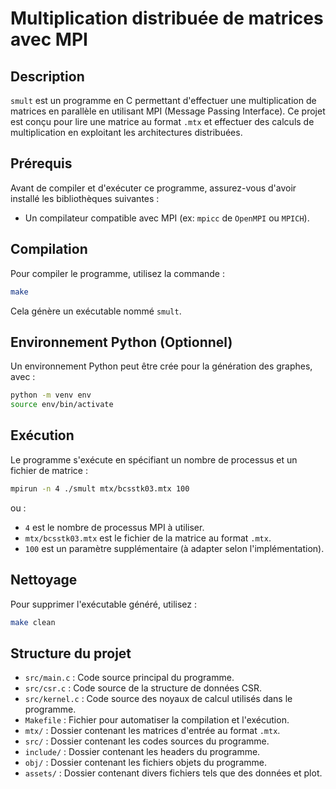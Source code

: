 # Multiplication distribuée de matrices avec MPI

## Description
`smult` est un programme en C permettant d'effectuer une multiplication de matrices en parallèle en utilisant MPI (Message Passing Interface). Ce projet est conçu pour lire une matrice au format `.mtx` et effectuer des calculs de multiplication en exploitant les architectures distribuées.

## Prérequis
Avant de compiler et d'exécuter ce programme, assurez-vous d'avoir installé les bibliothèques suivantes :
- Un compilateur compatible avec MPI (ex: `mpicc` de `OpenMPI` ou `MPICH`).

## Compilation
Pour compiler le programme, utilisez la commande :
```sh
make
```
Cela génère un exécutable nommé `smult`.

## Environnement Python (Optionnel)
Un environnement Python peut être crée pour la génération des graphes, avec :
```sh
python -m venv env
source env/bin/activate
```

## Exécution
Le programme s'exécute en spécifiant un nombre de processus et un fichier de matrice :
```sh
mpirun -n 4 ./smult mtx/bcsstk03.mtx 100
```
ou :
- `4` est le nombre de processus MPI à utiliser.
- `mtx/bcsstk03.mtx` est le fichier de la matrice au format `.mtx`.
- `100` est un paramètre supplémentaire (à adapter selon l'implémentation).

## Nettoyage
Pour supprimer l'exécutable généré, utilisez :
```sh
make clean
```

## Structure du projet
- `src/main.c` : Code source principal du programme.
- `src/csr.c` : Code source de la structure de données CSR.
- `src/kernel.c` : Code source des noyaux de calcul utilisés dans le programme.
- `Makefile` : Fichier pour automatiser la compilation et l'exécution.
- `mtx/` : Dossier contenant les matrices d'entrée au format `.mtx`.
- `src/` : Dossier contenant les codes sources du programme.
- `include/` : Dossier contenant les headers du programme.
- `obj/` : Dossier contenant les fichiers objets du programme.
- `assets/` : Dossier contenant divers fichiers tels que des données et plot.

